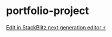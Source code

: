 # portfolio-project

[Edit in StackBlitz next generation editor ⚡️](https://stackblitz.com/~/github.com/soralim/portfolio-project)